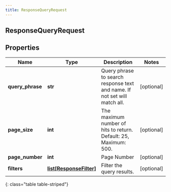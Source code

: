 ```yaml
---
title: ResponseQueryRequest
---
```

## ResponseQueryRequest

## Properties

|Name | Type | Description | Notes|
|------------ | ------------- | ------------- | -------------|
| **query_phrase** | **str** | Query phrase to search response text and name. If not set will match all. | [optional] |
| **page_size** | **int** | The maximum number of hits to return. Default: 25, Maximum: 500. | [optional] |
| **page_number** | **int** | Page Number | [optional] |
| **filters** | [**list[ResponseFilter]**](ResponseFilter.html) | Filter the query results. | [optional] |
{: class="table table-striped"}


